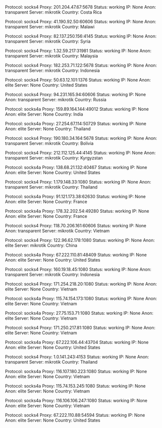 Protocol: socks4
Proxy: 201.204.47.67:5678
Status: working
IP: None
Anon: transparent
Server: mikrotik
Country: Costa Rica

Protocol: socks4
Proxy: 41.190.92.50:60606
Status: working
IP: None
Anon: transparent
Server: mikrotik
Country: Malawi

Protocol: socks4
Proxy: 82.137.250.156:4145
Status: working
IP: None
Anon: transparent
Server: mikrotik
Country: Syria

Protocol: socks4
Proxy: 1.32.59.217:31981
Status: working
IP: None
Anon: transparent
Server: mikrotik
Country: Malaysia

Protocol: socks4
Proxy: 182.253.71.122:5678
Status: working
IP: None
Anon: transparent
Server: mikrotik
Country: Indonesia

Protocol: socks4
Proxy: 50.63.12.101:1376
Status: working
IP: None
Anon: elite
Server: None
Country: United States

Protocol: socks4
Proxy: 94.231.165.94:60606
Status: working
IP: None
Anon: transparent
Server: mikrotik
Country: Russia

Protocol: socks4a
Proxy: 159.89.164.144:49012
Status: working
IP: None
Anon: elite
Server: None
Country: India

Protocol: socks4a
Proxy: 27.254.67.114:50729
Status: working
IP: None
Anon: elite
Server: None
Country: Thailand

Protocol: socks4
Proxy: 190.180.34.164:5678
Status: working
IP: None
Anon: transparent
Server: mikrotik
Country: Bolivia

Protocol: socks4
Proxy: 212.112.125.44:4145
Status: working
IP: None
Anon: transparent
Server: mikrotik
Country: Kyrgyzstan

Protocol: socks4a
Proxy: 138.68.21.132:40467
Status: working
IP: None
Anon: elite
Server: None
Country: United States

Protocol: socks4
Proxy: 1.179.148.33:1080
Status: working
IP: None
Anon: transparent
Server: mikrotik
Country: Thailand

Protocol: socks4a
Proxy: 91.121.173.38:62630
Status: working
IP: None
Anon: elite
Server: None
Country: France

Protocol: socks4a
Proxy: 178.32.202.54:49280
Status: working
IP: None
Anon: elite
Server: None
Country: France

Protocol: socks4
Proxy: 118.70.206.161:60606
Status: working
IP: None
Anon: transparent
Server: mikrotik
Country: Vietnam

Protocol: socks4
Proxy: 122.96.62.178:1080
Status: working
IP: None
Anon: elite
Server: mikrotik
Country: China

Protocol: socks4a
Proxy: 67.222.110.81:48409
Status: working
IP: None
Anon: elite
Server: None
Country: United States

Protocol: socks4
Proxy: 160.19.18.45:1080
Status: working
IP: None
Anon: transparent
Server: mikrotik
Country: Indonesia

Protocol: socks4
Proxy: 171.254.218.20:1080
Status: working
IP: None
Anon: elite
Server: None
Country: Vietnam

Protocol: socks4a
Proxy: 115.74.154.173:1080
Status: working
IP: None
Anon: elite
Server: None
Country: Vietnam

Protocol: socks4a
Proxy: 27.75.153.71:1080
Status: working
IP: None
Anon: elite
Server: None
Country: Vietnam

Protocol: socks4
Proxy: 171.250.217.81:1080
Status: working
IP: None
Anon: elite
Server: None
Country: Vietnam

Protocol: socks4a
Proxy: 67.222.106.44:43704
Status: working
IP: None
Anon: elite
Server: None
Country: United States

Protocol: socks4
Proxy: 1.0.141.243:4153
Status: working
IP: None
Anon: transparent
Server: mikrotik
Country: Thailand

Protocol: socks4a
Proxy: 116.107.180.223:1080
Status: working
IP: None
Anon: elite
Server: None
Country: Vietnam

Protocol: socks4a
Proxy: 115.74.153.245:1080
Status: working
IP: None
Anon: elite
Server: None
Country: Vietnam

Protocol: socks4a
Proxy: 116.106.106.247:1080
Status: working
IP: None
Anon: elite
Server: None
Country: Vietnam

Protocol: socks4
Proxy: 67.222.110.88:54594
Status: working
IP: None
Anon: elite
Server: None
Country: United States

